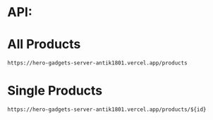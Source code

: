 # API:
# All Products
```
https://hero-gadgets-server-antik1801.vercel.app/products
```
# Single Products
```
https://hero-gadgets-server-antik1801.vercel.app/products/${id}
```

